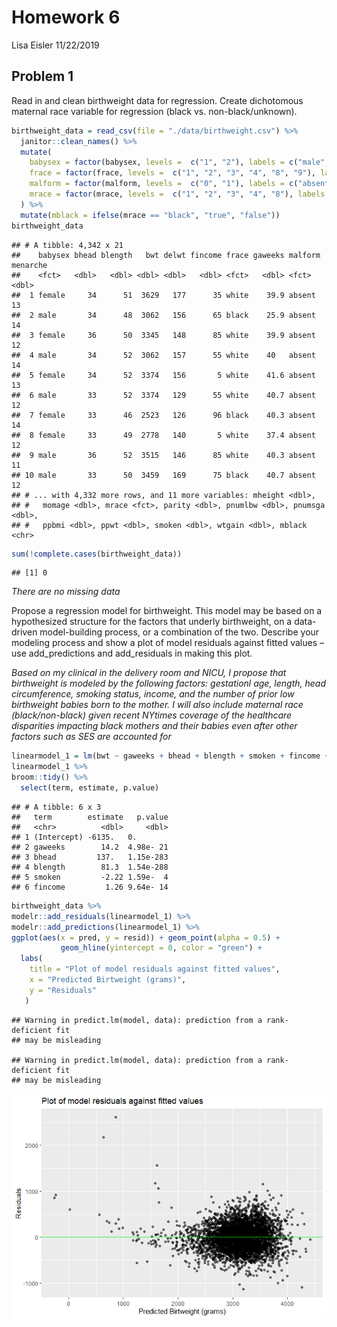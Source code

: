 Homework 6
================
Lisa Eisler
11/22/2019

## Problem 1

Read in and clean birthweight data for regression. Create dichotomous
maternal race variable for regression (black vs. non-black/unknown).

``` r
birthweight_data = read_csv(file = "./data/birthweight.csv") %>% 
  janitor::clean_names() %>%
  mutate(
    babysex = factor(babysex, levels =  c("1", "2"), labels = c("male", "female")),
    frace = factor(frace, levels =  c("1", "2", "3", "4", "8", "9"), labels = c("white", "black", "asian", "puerto rican", "other", "unknown")),
    malform = factor(malform, levels =  c("0", "1"), labels = c("absent", "present")),
    mrace = factor(mrace, levels =  c("1", "2", "3", "4", "8"), labels = c("white", "black", "asian", "puerto rican", "other"))
  ) %>%
  mutate(mblack = ifelse(mrace == "black", "true", "false"))
birthweight_data
```

    ## # A tibble: 4,342 x 21
    ##    babysex bhead blength   bwt delwt fincome frace gaweeks malform menarche
    ##    <fct>   <dbl>   <dbl> <dbl> <dbl>   <dbl> <fct>   <dbl> <fct>      <dbl>
    ##  1 female     34      51  3629   177      35 white    39.9 absent        13
    ##  2 male       34      48  3062   156      65 black    25.9 absent        14
    ##  3 female     36      50  3345   148      85 white    39.9 absent        12
    ##  4 male       34      52  3062   157      55 white    40   absent        14
    ##  5 female     34      52  3374   156       5 white    41.6 absent        13
    ##  6 male       33      52  3374   129      55 white    40.7 absent        12
    ##  7 female     33      46  2523   126      96 black    40.3 absent        14
    ##  8 female     33      49  2778   140       5 white    37.4 absent        12
    ##  9 male       36      52  3515   146      85 white    40.3 absent        11
    ## 10 male       33      50  3459   169      75 black    40.7 absent        12
    ## # ... with 4,332 more rows, and 11 more variables: mheight <dbl>,
    ## #   momage <dbl>, mrace <fct>, parity <dbl>, pnumlbw <dbl>, pnumsga <dbl>,
    ## #   ppbmi <dbl>, ppwt <dbl>, smoken <dbl>, wtgain <dbl>, mblack <chr>

``` r
sum(!complete.cases(birthweight_data))
```

    ## [1] 0

*There are no missing data*

Propose a regression model for birthweight. This model may be based on a
hypothesized structure for the factors that underly birthweight, on a
data-driven model-building process, or a combination of the two.
Describe your modeling process and show a plot of model residuals
against fitted values – use add\_predictions and add\_residuals in
making this plot.

*Based on my clinical in the delivery room and NICU, I propose that
birthweight is modeled by the following factors: gestationl age, length,
head circumference, smoking status, income, and the number of prior low
birthweight babies born to the mother. I will also include maternal race
(black/non-black) given recent NYtimes coverage of the healthcare
disparities impacting black mothers and their babies even after other
factors such as SES are accounted for*

``` r
linearmodel_1 = lm(bwt ~ gaweeks + bhead + blength + smoken + fincome + pnumlbw, data = birthweight_data) 
linearmodel_1 %>% 
broom::tidy() %>% 
  select(term, estimate, p.value) 
```

    ## # A tibble: 6 x 3
    ##   term        estimate   p.value
    ##   <chr>          <dbl>     <dbl>
    ## 1 (Intercept) -6135.   0.       
    ## 2 gaweeks        14.2  4.98e- 21
    ## 3 bhead         137.   1.15e-283
    ## 4 blength        81.3  1.54e-288
    ## 5 smoken         -2.22 1.59e-  4
    ## 6 fincome         1.26 9.64e- 14

``` r
birthweight_data %>%
modelr::add_residuals(linearmodel_1) %>%
modelr::add_predictions(linearmodel_1) %>% 
ggplot(aes(x = pred, y = resid)) + geom_point(alpha = 0.5) + 
           geom_hline(yintercept = 0, color = "green") + 
  labs(
    title = "Plot of model residuals against fitted values",
    x = "Predicted Birtweight (grams)",
    y = "Residuals"
   )
```

    ## Warning in predict.lm(model, data): prediction from a rank-deficient fit
    ## may be misleading
    
    ## Warning in predict.lm(model, data): prediction from a rank-deficient fit
    ## may be misleading

![](p8105_hw6_ldl2113_files/figure-gfm/unnamed-chunk-4-1.png)<!-- -->
